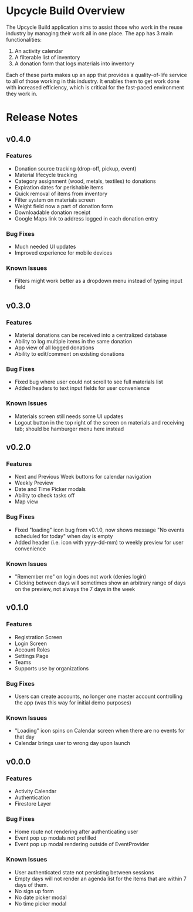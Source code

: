 # Upcycle Build Overview
The Upcycle Build application aims to assist those who work in the reuse industry by managing their work all in one place. The app has 3 main functionalities:
1) An activity calendar
2) A filterable list of inventory
3) A donation form that logs materials into inventory

Each of these parts makes up an app that provides a quality-of-life service to all of those working in this industry. It enables them to get work done with increased efficiency, which is critical for the fast-paced environment they work in.

# Release Notes
## v0.4.0
### Features
- Donation source tracking (drop-off, pickup, event)
- Material lifecycle tracking
- Category assignment (wood, metals, textiles) to donations
- Expiration dates for perishable items
- Quick removal of items from inventory
- Filter system on materials screen
- Weight field now a part of donation form
- Downloadable donation receipt
- Google Maps link to address logged in each donation entry

### Bug Fixes
- Much needed UI updates
- Improved experience for mobile devices

### Known Issues
- Filters might work better as a dropdown menu instead of typing input field

## v0.3.0
### Features
- Material donations can be received into a centralized database
- Ability to log multiple items in the same donation
- App view of all logged donations
- Ability to edit/comment on existing donations

### Bug Fixes
- Fixed bug where user could not scroll to see full materials list
- Added headers to text input fields for user convenience

### Known Issues
- Materials screen still needs some UI updates
- Logout button in the top right of the screen on materials and receiving tab; should be hamburger menu here instead

## v0.2.0
### Features
- Next and Previous Week buttons for calendar navigation
- Weekly Preview
- Date and Time Picker modals
- Ability to check tasks off
- Map view

### Bug Fixes
- Fixed "loading" icon bug from v0.1.0, now shows message "No events scheduled for today" when day is empty
- Added header (i.e. icon with yyyy-dd-mm) to weekly preview for user convenience

### Known Issues
- "Remember me" on login does not work (denies login)
- Clicking between days will sometimes show an arbitrary range of days on the preview, not always the 7 days in the week

## v0.1.0
### Features
- Registration Screen
- Login Screen
- Account Roles
- Settings Page
- Teams
- Supports use by organizations

### Bug Fixes
- Users can create accounts, no longer one master account controlling the app (was this way for initial demo purposes)

### Known Issues
- "Loading" icon spins on Calendar screen when there are no events for that day
- Calendar brings user to wrong day upon launch


## v0.0.0
### Features
- Activity Calendar
- Authentication
- Firestore Layer

### Bug Fixes
- Home route not rendering after authenticating user
- Event pop up modals not prefilled
- Event pop up modal rendering outside of EventProvider

### Known Issues
- User authenticated state not persisting between sessions
- Empty days will not render an agenda list for the items that are within 7 days of them.
- No sign up form
- No date picker modal
- No time picker modal
